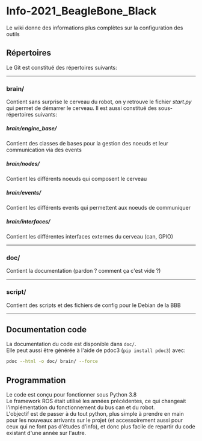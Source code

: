 # Info-2021_BeagleBone_Black

Le wiki donne des informations plus complètes sur la configuration des outils

## Répertoires

Le Git est constitué des répertoires suivants:
___
### brain/
Contient sans surprise le cerveau du robot, on y retrouve le fichier *start.py* qui permet de démarrer le cerveau. Il est aussi constitué des sous-répertoires suivants:

##### brain/**engine_base**/
Contient des classes de bases pour la gestion des noeuds et leur communication via des events

##### brain/**nodes**/
Contient les différents noeuds qui composent le cerveau

##### brain/**events**/
Contient les différents events qui permettent aux noeuds de communiquer

##### brain/**interfaces**/
Contient les différentes interfaces externes du cerveau (can, GPIO)

___
### doc/
Contient la documentation (pardon ? comment ça c'est vide ?)

___
### script/
Contient des scripts et des fichiers de config pour le Debian de la BBB

___

## Documentation code
La documentation du code est disponible dans `doc/`.\
Elle peut aussi être générée à l'aide de pdoc3 (`pip install pdoc3`) avec:
```sh
pdoc --html -o doc/ brain/ --force
```

## Programmation
Le code est conçu pour fonctionner sous Python 3.8\
Le framework ROS était utilisé les années précédentes, ce qui changeait l'implémentation du fonctionnement du bus can et du robot.\
L'objectif est de passer à du tout python, plus simple à prendre en main pour les nouveaux arrivants sur le projet (et accessoirement aussi pour ceux qui ne font pas d'études d'info), et donc plus facile de repartir du code existant d'une année sur l'autre.
